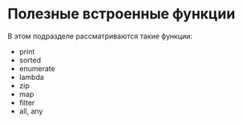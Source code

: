 # Полезные встроенные функции

В этом подразделе рассматриваются такие функции:

* print
* sorted
* enumerate
* lambda
* zip
* map
* filter
* all, any

